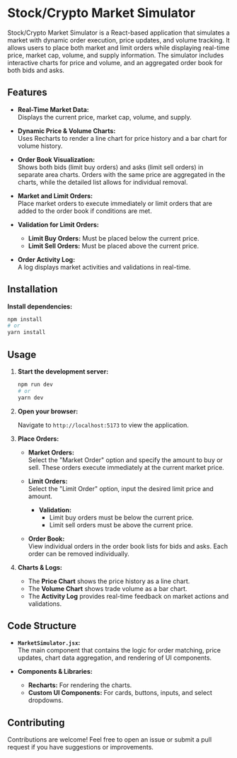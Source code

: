 # Stock/Crypto Market Simulator

Stock/Crypto Market Simulator is a React-based application that simulates a market with dynamic order execution, price updates, and volume tracking. It allows users to place both market and limit orders while displaying real-time price, market cap, volume, and supply information. The simulator includes interactive charts for price and volume, and an aggregated order book for both bids and asks.

## Features

- **Real-Time Market Data:**  
  Displays the current price, market cap, volume, and supply.

- **Dynamic Price & Volume Charts:**  
  Uses Recharts to render a line chart for price history and a bar chart for volume history.

- **Order Book Visualization:**  
  Shows both bids (limit buy orders) and asks (limit sell orders) in separate area charts. Orders with the same price are aggregated in the charts, while the detailed list allows for individual removal.

- **Market and Limit Orders:**  
  Place market orders to execute immediately or limit orders that are added to the order book if conditions are met.
  
- **Validation for Limit Orders:**  
  - **Limit Buy Orders:** Must be placed below the current price.
  - **Limit Sell Orders:** Must be placed above the current price.

- **Order Activity Log:**  
  A log displays market activities and validations in real-time.

## Installation

 **Install dependencies:**

   ```bash
   npm install
   # or
   yarn install
   ```

## Usage

1. **Start the development server:**

   ```bash
   npm run dev
   # or
   yarn dev
   ```

2. **Open your browser:**

   Navigate to `http://localhost:5173` to view the application.

3. **Place Orders:**

   - **Market Orders:**  
     Select the "Market Order" option and specify the amount to buy or sell. These orders execute immediately at the current market price.
  
   - **Limit Orders:**  
     Select the "Limit Order" option, input the desired limit price and amount.  
     - **Validation:**  
       - Limit buy orders must be below the current price.
       - Limit sell orders must be above the current price.
  
   - **Order Book:**  
     View individual orders in the order book lists for bids and asks. Each order can be removed individually.

4. **Charts & Logs:**  
   - The **Price Chart** shows the price history as a line chart.
   - The **Volume Chart** shows trade volume as a bar chart.
   - The **Activity Log** provides real-time feedback on market actions and validations.

## Code Structure

- **`MarketSimulator.jsx`:**  
  The main component that contains the logic for order matching, price updates, chart data aggregation, and rendering of UI components.
  
- **Components & Libraries:**  
  - **Recharts:** For rendering the charts.
  - **Custom UI Components:** For cards, buttons, inputs, and select dropdowns.

## Contributing

Contributions are welcome! Feel free to open an issue or submit a pull request if you have suggestions or improvements.